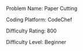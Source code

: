 Problem Name: Paper Cutting

Coding Platform: CodeChef

Difficulty Rating: 800

Difficulty Level: Beginner
